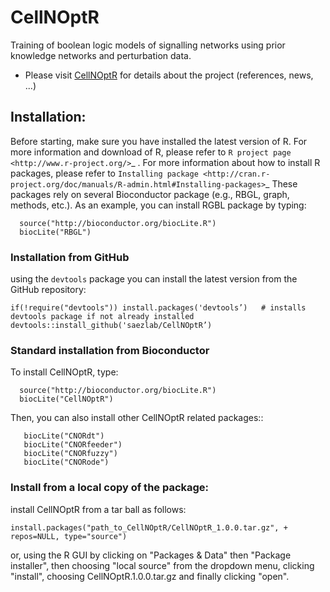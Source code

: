 CellNOptR
=========

Training of boolean logic models of signalling networks using prior knowledge networks and perturbation data.

- Please visit [CellNOptR](https://saezlab.github.io/CellNOptR/) for details about the project (references, news, ...)


## Installation:

Before starting, make sure you have installed the latest version of R. For more information and download
of R, please refer to `R project page <http://www.r-project.org/>`_ . For more information about how to 
install R packages, please refer to `Installing package <http://cran.r-project.org/doc/manuals/R-admin.html#Installing-packages>`_
These packages rely on several Bioconductor package (e.g., RBGL, graph, methods, etc.). As an example, you can
install RGBL package by typing:
```
  source("http://bioconductor.org/biocLite.R")
  biocLite("RBGL")
```

### Installation from GitHub
using the `devtools` package you can install the latest version from the GitHub repository:
```
if(!require("devtools")) install.packages('devtools’)   # installs devtools package if not already installed
devtools::install_github('saezlab/CellNOptR’)
```

### Standard installation from Bioconductor
To install CellNOptR, type:
```
  source("http://bioconductor.org/biocLite.R")
  biocLite("CellNOptR")
```
Then, you can also install other CellNOptR related packages::
```
   biocLite("CNORdt")
   biocLite("CNORfeeder")
   biocLite("CNORfuzzy")
   biocLite("CNORode")
```

### Install from a local copy of the package:
install CellNOptR from a tar ball as follows:
```
install.packages("path_to_CellNOptR/CellNOptR_1.0.0.tar.gz", + repos=NULL, type="source")
```
or, using the R GUI by clicking on "Packages & Data" then "Package installer", then choosing "local source"
from the dropdown menu, clicking "install", choosing CellNOptR.1.0.0.tar.gz
and finally clicking "open".

